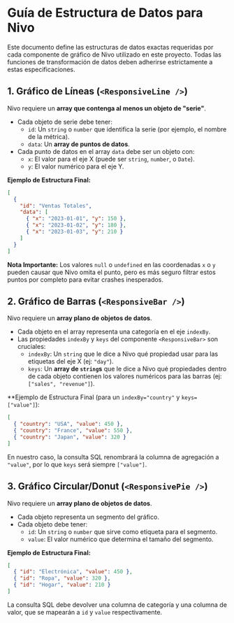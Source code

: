 # Guía de Estructura de Datos para Nivo

Este documento define las estructuras de datos exactas requeridas por cada componente de gráfico de Nivo utilizado en este proyecto. Todas las funciones de transformación de datos deben adherirse estrictamente a estas especificaciones.

## 1. Gráfico de Líneas (`<ResponsiveLine />`)

Nivo requiere un **array que contenga al menos un objeto de "serie"**.

- Cada objeto de serie debe tener:
  - `id`: Un `string` o `number` que identifica la serie (por ejemplo, el nombre de la métrica).
  - `data`: Un **array de puntos de datos**.
- Cada punto de datos en el array `data` debe ser un objeto con:
  - `x`: El valor para el eje X (puede ser `string`, `number`, o `Date`).
  - `y`: El valor numérico para el eje Y.

**Ejemplo de Estructura Final:**
```json
[
  {
    "id": "Ventas Totales",
    "data": [
      { "x": "2023-01-01", "y": 150 },
      { "x": "2023-01-02", "y": 180 },
      { "x": "2023-01-03", "y": 210 }
    ]
  }
]
```

**Nota Importante:** Los valores `null` o `undefined` en las coordenadas `x` o `y` pueden causar que Nivo omita el punto, pero es más seguro filtrar estos puntos por completo para evitar crashes inesperados.

## 2. Gráfico de Barras (`<ResponsiveBar />`)

Nivo requiere un **array plano de objetos de datos**.

- Cada objeto en el array representa una categoría en el eje `indexBy`.
- Las propiedades `indexBy` y `keys` del componente `<ResponsiveBar>` son cruciales:
  - `indexBy`: Un `string` que le dice a Nivo qué propiedad usar para las etiquetas del eje X (ej: `"day"`).
  - `keys`: Un **array de `string`s** que le dice a Nivo qué propiedades dentro de cada objeto contienen los valores numéricos para las barras (ej: `["sales", "revenue"]`).

**Ejemplo de Estructura Final (para un `indexBy="country"` y `keys=["value"]`):
```json
[
  { "country": "USA", "value": 450 },
  { "country": "France", "value": 550 },
  { "country": "Japan", "value": 320 }
]
```
En nuestro caso, la consulta SQL renombrará la columna de agregación a `"value"`, por lo que `keys` será siempre `["value"]`.

## 3. Gráfico Circular/Donut (`<ResponsivePie />`)

Nivo requiere un **array plano de objetos de datos**.

- Cada objeto representa un segmento del gráfico.
- Cada objeto debe tener:
  - `id`: Un `string` o `number` que sirve como etiqueta para el segmento.
  - `value`: El valor numérico que determina el tamaño del segmento.

**Ejemplo de Estructura Final:**
```json
[
  { "id": "Electrónica", "value": 450 },
  { "id": "Ropa", "value": 320 },
  { "id": "Hogar", "value": 210 }
]
```
La consulta SQL debe devolver una columna de categoría y una columna de valor, que se mapearán a `id` y `value` respectivamente.
